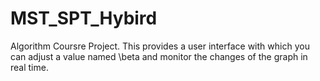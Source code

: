 # MST_SPT_Hybird
Algorithm Coursre Project. This provides a user interface with which you can adjust a value named \beta and monitor the changes of the graph in real time. 

